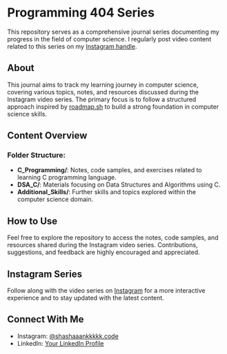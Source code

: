 # Programming 404 Series

This repository serves as a comprehensive journal series documenting my progress in the field of computer science. I regularly post video content related to this series on my [Instagram handle](https://www.instagram.com/shashaaankkkkk.code/).

## About

This journal aims to track my learning journey in computer science, covering various topics, notes, and resources discussed during the Instagram video series. The primary focus is to follow a structured approach inspired by [roadmap.sh](https://roadmap.sh/computer-science) to build a strong foundation in computer science skills.

## Content Overview

### Folder Structure:

- **C_Programming/**: Notes, code samples, and exercises related to learning C programming language.
- **DSA_C/**: Materials focusing on Data Structures and Algorithms using C.
- **Additional_Skills/**: Further skills and topics explored within the computer science domain.

## How to Use

Feel free to explore the repository to access the notes, code samples, and resources shared during the Instagram video series. Contributions, suggestions, and feedback are highly encouraged and appreciated.

## Instagram Series

Follow along with the video series on [Instagram](https://www.instagram.com/shashaaankkkkk.code/) for a more interactive experience and to stay updated with the latest content.

## Connect With Me

- Instagram: [@shashaaankkkkk.code](https://www.instagram.com/shashaaankkkkk.code/)
- LinkedIn: [Your LinkedIn Profile](https://www.linkedin.com/in/shashaaankkkkk)
